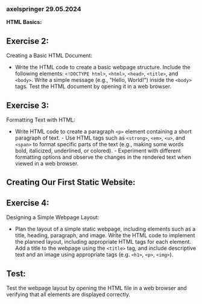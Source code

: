 ### axelspringer 29.05.2024

**HTML Basics:**

## Exercise 2:

Creating a Basic HTML Document:
- Write the HTML code to create a basic webpage structure.
Include the following elements: `<!DOCTYPE html>`, `<html>`, `<head>`, `<title>`, and `<body>`.
Write a simple message (e.g., "Hello, World!") inside the `<body>` tags.
Test the HTML document by opening it in a web browser.


## Exercise 3:

Formatting Text with HTML:
- Write HTML code to create a paragraph `<p>` element containing a short paragraph of text. - Use HTML tags such as `<strong>`, `<em>`, `<u>`, and `<span>` to format specific parts of the text (e.g., making some words bold, italicized, underlined, or colored). - Experiment with different formatting options and observe the changes in the rendered text when viewed in a web browser.

## Creating Our First Static Website:
  
## Exercise 4:

Designing a Simple Webpage Layout:
- Plan the layout of a simple static webpage, including elements such as a title, heading, paragraph, and image.
Write the HTML code to implement the planned layout, including appropriate HTML tags for each element.
Add a title to the webpage using the `<title>` tag, and include descriptive text and an image using appropriate tags (e.g. `<h1>`, `<p>`, `<img>`).

## Test:

Test the webpage layout by opening the HTML file in a web browser and verifying that all elements are displayed correctly.
